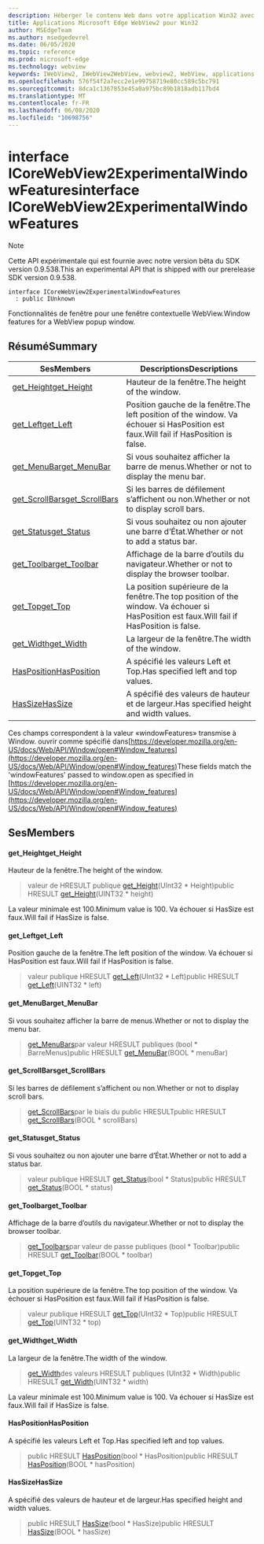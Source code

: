 ```yaml
---
description: Héberger le contenu Web dans votre application Win32 avec le contrôle Microsoft Edge WebView2
title: Applications Microsoft Edge WebView2 pour Win32
author: MSEdgeTeam
ms.author: msedgedevrel
ms.date: 06/05/2020
ms.topic: reference
ms.prod: microsoft-edge
ms.technology: webview
keywords: IWebView2, IWebView2WebView, webview2, WebView, applications Win32, Win32, Edge, ICoreWebView2, ICoreWebView2Controller, contrôle de navigateur, html Edge
ms.openlocfilehash: 576f54f2a7ecc2e1e99758719e80cc589c5bc791
ms.sourcegitcommit: 8dca1c1367853e45a0a975bc89b1818adb117bd4
ms.translationtype: MT
ms.contentlocale: fr-FR
ms.lasthandoff: 06/08/2020
ms.locfileid: "10698756"
---
```

# <span data-ttu-id="71d87-104">interface ICoreWebView2ExperimentalWindowFeatures</span><span class="sxs-lookup"><span data-stu-id="71d87-104">interface ICoreWebView2ExperimentalWindowFeatures</span></span> 

> [!NOTE]
> <span data-ttu-id="71d87-105">Cette API expérimentale qui est fournie avec notre version bêta du SDK version 0.9.538.</span><span class="sxs-lookup"><span data-stu-id="71d87-105">This an experimental API that is shipped with our prerelease SDK version 0.9.538.</span></span>

```
interface ICoreWebView2ExperimentalWindowFeatures
  : public IUnknown
```

<span data-ttu-id="71d87-106">Fonctionnalités de fenêtre pour une fenêtre contextuelle WebView.</span><span class="sxs-lookup"><span data-stu-id="71d87-106">Window features for a WebView popup window.</span></span>

## <span data-ttu-id="71d87-107">Résumé</span><span class="sxs-lookup"><span data-stu-id="71d87-107">Summary</span></span>

 <span data-ttu-id="71d87-108">Ses</span><span class="sxs-lookup"><span data-stu-id="71d87-108">Members</span></span>                        | <span data-ttu-id="71d87-109">Descriptions</span><span class="sxs-lookup"><span data-stu-id="71d87-109">Descriptions</span></span>
--------------------------------|---------------------------------------------
[<span data-ttu-id="71d87-110">get_Height</span><span class="sxs-lookup"><span data-stu-id="71d87-110">get_Height</span></span>](#get_height) | <span data-ttu-id="71d87-111">Hauteur de la fenêtre.</span><span class="sxs-lookup"><span data-stu-id="71d87-111">The height of the window.</span></span>
[<span data-ttu-id="71d87-112">get_Left</span><span class="sxs-lookup"><span data-stu-id="71d87-112">get_Left</span></span>](#get_left) | <span data-ttu-id="71d87-113">Position gauche de la fenêtre.</span><span class="sxs-lookup"><span data-stu-id="71d87-113">The left position of the window.</span></span> <span data-ttu-id="71d87-114">Va échouer si HasPosition est faux.</span><span class="sxs-lookup"><span data-stu-id="71d87-114">Will fail if HasPosition is false.</span></span>
[<span data-ttu-id="71d87-115">get_MenuBar</span><span class="sxs-lookup"><span data-stu-id="71d87-115">get_MenuBar</span></span>](#get_menubar) | <span data-ttu-id="71d87-116">Si vous souhaitez afficher la barre de menus.</span><span class="sxs-lookup"><span data-stu-id="71d87-116">Whether or not to display the menu bar.</span></span>
[<span data-ttu-id="71d87-117">get_ScrollBars</span><span class="sxs-lookup"><span data-stu-id="71d87-117">get_ScrollBars</span></span>](#get_scrollbars) | <span data-ttu-id="71d87-118">Si les barres de défilement s’affichent ou non.</span><span class="sxs-lookup"><span data-stu-id="71d87-118">Whether or not to display scroll bars.</span></span>
[<span data-ttu-id="71d87-119">get_Status</span><span class="sxs-lookup"><span data-stu-id="71d87-119">get_Status</span></span>](#get_status) | <span data-ttu-id="71d87-120">Si vous souhaitez ou non ajouter une barre d’État.</span><span class="sxs-lookup"><span data-stu-id="71d87-120">Whether or not to add a status bar.</span></span>
[<span data-ttu-id="71d87-121">get_Toolbar</span><span class="sxs-lookup"><span data-stu-id="71d87-121">get_Toolbar</span></span>](#get_toolbar) | <span data-ttu-id="71d87-122">Affichage de la barre d’outils du navigateur.</span><span class="sxs-lookup"><span data-stu-id="71d87-122">Whether or not to display the browser toolbar.</span></span>
[<span data-ttu-id="71d87-123">get_Top</span><span class="sxs-lookup"><span data-stu-id="71d87-123">get_Top</span></span>](#get_top) | <span data-ttu-id="71d87-124">La position supérieure de la fenêtre.</span><span class="sxs-lookup"><span data-stu-id="71d87-124">The top position of the window.</span></span> <span data-ttu-id="71d87-125">Va échouer si HasPosition est faux.</span><span class="sxs-lookup"><span data-stu-id="71d87-125">Will fail if HasPosition is false.</span></span>
[<span data-ttu-id="71d87-126">get_Width</span><span class="sxs-lookup"><span data-stu-id="71d87-126">get_Width</span></span>](#get_width) | <span data-ttu-id="71d87-127">La largeur de la fenêtre.</span><span class="sxs-lookup"><span data-stu-id="71d87-127">The width of the window.</span></span>
[<span data-ttu-id="71d87-128">HasPosition</span><span class="sxs-lookup"><span data-stu-id="71d87-128">HasPosition</span></span>](#hasposition) | <span data-ttu-id="71d87-129">A spécifié les valeurs Left et Top.</span><span class="sxs-lookup"><span data-stu-id="71d87-129">Has specified left and top values.</span></span>
[<span data-ttu-id="71d87-130">HasSize</span><span class="sxs-lookup"><span data-stu-id="71d87-130">HasSize</span></span>](#hassize) | <span data-ttu-id="71d87-131">A spécifié des valeurs de hauteur et de largeur.</span><span class="sxs-lookup"><span data-stu-id="71d87-131">Has specified height and width values.</span></span>

<span data-ttu-id="71d87-132">Ces champs correspondent à la valeur «windowFeatures» transmise à Window. ouvrir comme spécifié dans[https://developer.mozilla.org/en-US/docs/Web/API/Window/open#Window_features](https://developer.mozilla.org/en-US/docs/Web/API/Window/open#Window_features)</span><span class="sxs-lookup"><span data-stu-id="71d87-132">These fields match the 'windowFeatures' passed to window.open as specified in [https://developer.mozilla.org/en-US/docs/Web/API/Window/open#Window_features](https://developer.mozilla.org/en-US/docs/Web/API/Window/open#Window_features)</span></span>

## <span data-ttu-id="71d87-133">Ses</span><span class="sxs-lookup"><span data-stu-id="71d87-133">Members</span></span>

#### <span data-ttu-id="71d87-134">get_Height</span><span class="sxs-lookup"><span data-stu-id="71d87-134">get_Height</span></span> 

<span data-ttu-id="71d87-135">Hauteur de la fenêtre.</span><span class="sxs-lookup"><span data-stu-id="71d87-135">The height of the window.</span></span>

> <span data-ttu-id="71d87-136">valeur de HRESULT publique [get_Height](#get_height)(UInt32 \* Height)</span><span class="sxs-lookup"><span data-stu-id="71d87-136">public HRESULT [get_Height](#get_height)(UINT32 \* height)</span></span>

<span data-ttu-id="71d87-137">La valeur minimale est 100.</span><span class="sxs-lookup"><span data-stu-id="71d87-137">Minimum value is 100.</span></span> <span data-ttu-id="71d87-138">Va échouer si HasSize est faux.</span><span class="sxs-lookup"><span data-stu-id="71d87-138">Will fail if HasSize is false.</span></span>

#### <span data-ttu-id="71d87-139">get_Left</span><span class="sxs-lookup"><span data-stu-id="71d87-139">get_Left</span></span> 

<span data-ttu-id="71d87-140">Position gauche de la fenêtre.</span><span class="sxs-lookup"><span data-stu-id="71d87-140">The left position of the window.</span></span> <span data-ttu-id="71d87-141">Va échouer si HasPosition est faux.</span><span class="sxs-lookup"><span data-stu-id="71d87-141">Will fail if HasPosition is false.</span></span>

> <span data-ttu-id="71d87-142">valeur publique HRESULT [get_Left](#get_left)(UInt32 \* Left)</span><span class="sxs-lookup"><span data-stu-id="71d87-142">public HRESULT [get_Left](#get_left)(UINT32 \* left)</span></span>

#### <span data-ttu-id="71d87-143">get_MenuBar</span><span class="sxs-lookup"><span data-stu-id="71d87-143">get_MenuBar</span></span> 

<span data-ttu-id="71d87-144">Si vous souhaitez afficher la barre de menus.</span><span class="sxs-lookup"><span data-stu-id="71d87-144">Whether or not to display the menu bar.</span></span>

> <span data-ttu-id="71d87-145">[get_MenuBars](#get_menubar)par valeur HRESULT publiques (bool \* BarreMenus)</span><span class="sxs-lookup"><span data-stu-id="71d87-145">public HRESULT [get_MenuBar](#get_menubar)(BOOL \* menuBar)</span></span>

#### <span data-ttu-id="71d87-146">get_ScrollBars</span><span class="sxs-lookup"><span data-stu-id="71d87-146">get_ScrollBars</span></span> 

<span data-ttu-id="71d87-147">Si les barres de défilement s’affichent ou non.</span><span class="sxs-lookup"><span data-stu-id="71d87-147">Whether or not to display scroll bars.</span></span>

> <span data-ttu-id="71d87-148">[get_ScrollBars](#get_scrollbars)par le biais du public HRESULT</span><span class="sxs-lookup"><span data-stu-id="71d87-148">public HRESULT [get_ScrollBars](#get_scrollbars)(BOOL \* scrollBars)</span></span>

#### <span data-ttu-id="71d87-149">get_Status</span><span class="sxs-lookup"><span data-stu-id="71d87-149">get_Status</span></span> 

<span data-ttu-id="71d87-150">Si vous souhaitez ou non ajouter une barre d’État.</span><span class="sxs-lookup"><span data-stu-id="71d87-150">Whether or not to add a status bar.</span></span>

> <span data-ttu-id="71d87-151">valeur publique HRESULT [get_Status](#get_status)(bool \* Status)</span><span class="sxs-lookup"><span data-stu-id="71d87-151">public HRESULT [get_Status](#get_status)(BOOL \* status)</span></span>

#### <span data-ttu-id="71d87-152">get_Toolbar</span><span class="sxs-lookup"><span data-stu-id="71d87-152">get_Toolbar</span></span> 

<span data-ttu-id="71d87-153">Affichage de la barre d’outils du navigateur.</span><span class="sxs-lookup"><span data-stu-id="71d87-153">Whether or not to display the browser toolbar.</span></span>

> <span data-ttu-id="71d87-154">[get_Toolbars](#get_toolbar)par valeur de passe publiques (bool \* Toolbar)</span><span class="sxs-lookup"><span data-stu-id="71d87-154">public HRESULT [get_Toolbar](#get_toolbar)(BOOL \* toolbar)</span></span>

#### <span data-ttu-id="71d87-155">get_Top</span><span class="sxs-lookup"><span data-stu-id="71d87-155">get_Top</span></span> 

<span data-ttu-id="71d87-156">La position supérieure de la fenêtre.</span><span class="sxs-lookup"><span data-stu-id="71d87-156">The top position of the window.</span></span> <span data-ttu-id="71d87-157">Va échouer si HasPosition est faux.</span><span class="sxs-lookup"><span data-stu-id="71d87-157">Will fail if HasPosition is false.</span></span>

> <span data-ttu-id="71d87-158">valeur publique HRESULT [get_Top](#get_top)(UInt32 \* Top)</span><span class="sxs-lookup"><span data-stu-id="71d87-158">public HRESULT [get_Top](#get_top)(UINT32 \* top)</span></span>

#### <span data-ttu-id="71d87-159">get_Width</span><span class="sxs-lookup"><span data-stu-id="71d87-159">get_Width</span></span> 

<span data-ttu-id="71d87-160">La largeur de la fenêtre.</span><span class="sxs-lookup"><span data-stu-id="71d87-160">The width of the window.</span></span>

> <span data-ttu-id="71d87-161">[get_Width](#get_width)des valeurs HRESULT publiques (UInt32 \* Width)</span><span class="sxs-lookup"><span data-stu-id="71d87-161">public HRESULT [get_Width](#get_width)(UINT32 \* width)</span></span>

<span data-ttu-id="71d87-162">La valeur minimale est 100.</span><span class="sxs-lookup"><span data-stu-id="71d87-162">Minimum value is 100.</span></span> <span data-ttu-id="71d87-163">Va échouer si HasSize est faux.</span><span class="sxs-lookup"><span data-stu-id="71d87-163">Will fail if HasSize is false.</span></span>

#### <span data-ttu-id="71d87-164">HasPosition</span><span class="sxs-lookup"><span data-stu-id="71d87-164">HasPosition</span></span> 

<span data-ttu-id="71d87-165">A spécifié les valeurs Left et Top.</span><span class="sxs-lookup"><span data-stu-id="71d87-165">Has specified left and top values.</span></span>

> <span data-ttu-id="71d87-166">public HRESULT [HasPosition](#hasposition)(bool \* HasPosition)</span><span class="sxs-lookup"><span data-stu-id="71d87-166">public HRESULT [HasPosition](#hasposition)(BOOL \* hasPosition)</span></span>

#### <span data-ttu-id="71d87-167">HasSize</span><span class="sxs-lookup"><span data-stu-id="71d87-167">HasSize</span></span> 

<span data-ttu-id="71d87-168">A spécifié des valeurs de hauteur et de largeur.</span><span class="sxs-lookup"><span data-stu-id="71d87-168">Has specified height and width values.</span></span>

> <span data-ttu-id="71d87-169">public HRESULT [HasSize](#hassize)(bool \* HasSize)</span><span class="sxs-lookup"><span data-stu-id="71d87-169">public HRESULT [HasSize](#hassize)(BOOL \* hasSize)</span></span>

